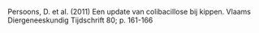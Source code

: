 Persoons, D. et al. (2011) Een update van colibacillose bij kippen. Vlaams Diergeneeskundig Tijdschrift 80; p. 161-166
